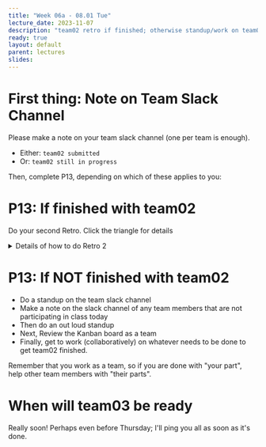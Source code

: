 ```yaml
---
title: "Week 06a - 08.01 Tue"
lecture_date: 2023-11-07
description: "team02 retro if finished; otherwise standup/work on team02"
ready: true
layout: default
parent: lectures
slides: 
---
```


# First thing: Note on Team Slack Channel

Please make a note on your team slack channel (one per team is enough).

* Either: `team02 submitted`
* Or: `team02 still in progress`

Then, complete P13, depending on which of these applies to you:

# P13: If finished with team02 

Do your second Retro.  Click the triangle for details

<details markdown="1">
<summary>
Details of how to do Retro 2
</summary>

* Review how to do a retro: <https://ucsb-cs156.github.io/topics/agile/agile_retros.html>
* Then, go to your folder on Google Drive (the link should be pinned to your slack channel)
* Create a new document Retro2 similar to Retro1
* Conduct a retro following the same basic instructions from here:
  - <https://ucsb-cs156.github.io/f23/lectures/week05a/#retrospective-the-heart-of-agile>

One change to the instructions: before deciding on a new experiment, have a discussion of the experiment from your last retro.
- Read the experiment from your Retro1 document.
- In your Retro2 document, make a section "Last Retros Experiment"
- Copy/paste the description of the experiment.
- Then, invite each member of the team to write something on the slack channel indicating whether they thought
  the experiment had a successful outcome, a failed outcome, an indeterminate outcome (can't tell) or a mix,
  and why.  But don't press enter until there's a signal that everyone is finished.
- Then you call all press enter and see what each other wrote.
- Discuss. If possible come to a consensus summary.  If a consensus doesn't emerge after a few minutes of discussion,
  then you can "agree to disagree".
- Write down either a summary of your consensus, or a summary of your differing opinions.

Then, come up with a new experiment for this Retro.  It can be a variation on the old one (i.e. a different approach to the same problem), or could be entirely different (some other aspect of the team's performance.)

</details>

# P13: If NOT finished with team02 

* Do a standup on the team slack channel
* Make a note on the slack channel of any team members that are not participating in class today
* Then do an out loud standup
* Next, Review the Kanban board as a team
* Finally, get to work (collaboratively) on whatever needs to be done to get team02 finished.

Remember that you work as a team, so if you are done with "your part", help other team members with "their parts".

# When will team03 be ready

Really soon!  Perhaps even before Thursday; I'll ping you all as soon as it's done.

